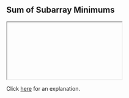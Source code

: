 ##  Sum of Subarray Minimums 

<iframe></iframe>

Click [here](Explanation.md) for an explanation.

